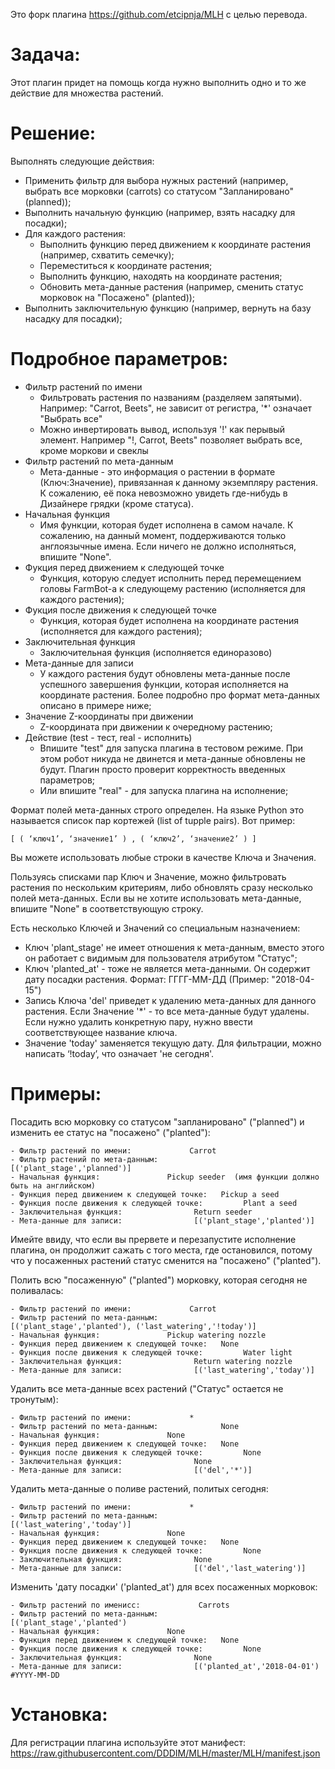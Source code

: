 
Это форк плагина https://github.com/etcipnja/MLH с целью перевода.

# Задача:

Этот плагин придет на помощь когда нужно выполнить одно и то же действие для множества растений.  

# Решение:

Выполнять следующие действия:

- Применить фильтр для выбора нужных растений (например, выбрать все морковки (carrots) со статусом "Запланировано" (planned));
- Выполнить начальную функцию (например, взять насадку для посадки);
- Для каждого растения:
    - Выполнить функцию перед движением к координате растения (например, схватить семечку);
    - Переместиться к координате растения;
    - Выполнить функцию, находять на координате растения;
    - Обновить мета-данные растения (например, сменить статус морковок на "Посажено"  (planted));
- Выполнить заключительную функцию (например, вернуть на базу насадку для посадки);

# Подробное параметров:

- Фильтр растений по имени
    - Фильтровать растения по названиям (разделяем запятыми). Например: "Carrot, Beets", не зависит от регистра, '*' означает "Выбрать все"
    - Можно инвертировать вывод, используя '!' как перывый элемент. Например "!, Carrot, Beets" позволяет выбрать все, кроме моркови и свеклы
- Фильтр растений по мета-данным
    - Мета-данные - это информация о растении в формате (Ключ:Значение), привязанная к данному экземпляру растения. К сожалению, её пока невозможно увидеть где-нибудь в Дизайнере грядки (кроме статуса). 
- Начальная функция
    - Имя функции, которая будет исполнена в самом начале. К сожалению, на данный момент, поддерживаются только англоязычные имена. Если ничего не должно исполняться, впишите "None".
- Фукция перед движением к следующей точке
    - Функция, которую следует исполнить перед перемещением головы FarmBot-а к следующему растению (исполняется для каждого растения);
- Фукция после движения к следующей точке
    - Функция, которая будет исполнена на координате растения (исполняется для каждого растения);
- Заключительная функция
    - Заключительная функция  (исполняется единоразово)
- Мета-данные для записи
    - У каждого растения будут обновлены мета-данные после успешного завершения функции, которая исполняется на координате растения. Более подробно про формат мета-данных описано в примере ниже;
- Значение Z-координаты при движении
    - Z-координата при движении к очередному растению;
- Действие (test - тест, real - исполнить)
    - Впишите "test" для запуска плагина в тестовом режиме. При этом робот никуда не двинется и мета-данные обновлены не будут. Плагин просто проверит корректность введенных параметров; 
    - Или впишите "real" - для запуска плагина на исполнение;

Формат полей мета-данных строго определен. На языке Python это называется список пар кортежей (list of tupple pairs). Вот пример:

```
[ ( ‘ключ1’, ‘значение1’ ) , ( ‘ключ2’, ‘значение2’ ) ]
```

Вы можете использовать любые строки в качестве Ключа и Значения. 

Пользуясь списками пар Ключ и Значение, можно фильтровать растения по нескольким критериям, либо обновлять сразу несколько полей мета-данных. Если вы не хотите использовать мета-данные, впишите "None" в соответствующую строку.

Есть несколько Ключей и Значений со специальным назначением:
- Ключ 'plant_stage' не имеет отношения к мета-данным, вместо этого он работает с видимым для пользователя атрибутом "Статус";
- Ключ 'planted_at' - тоже не является мета-данными. Он содержит дату посадки растения. Формат: ГГГГ-ММ-ДД (Пример: "2018-04-15")
- Запись Ключа 'del' приведет к удалению мета-данных для данного растения. Если Значение '*' - то все мета-данные будут удалены. Если нужно удалить конкретную пару, нужно ввести соответствующее название ключа.
- Значение 'today' заменяется текущую дату. Для фильтрации, можно написать ‘!today’, что означает 'не сегодня'.

# Примеры:

Посадить всю морковку со статусом "запланировано" ("planned") и изменить ее статус на "посажено" ("planted"):
```
- Фильтр растений по имени:             Carrot
- Фильтр растений по мета-данным:              [('plant_stage','planned')]
- Начальная функция:               Pickup seeder  (имя функции должно быть на английском)
- Функция перед движением к следующей точке:   Pickup a seed
- Функция после движения к следующей точке:         Plant a seed
- Заключительная функция:                Return seeder
- Мета-данные для записи:                [('plant_stage','planted')]
```

Имейте ввиду, что если вы прервете и перезапустите исполнение плагина, он продолжит сажать с того места, где остановился, потому что у посаженных растений статус сменится на "посажено" ("planted"). 


Полить всю "посаженную" ("planted") морковку, которая сегодня не поливалась:
```
- Фильтр растений по имени:             Carrot
- Фильтр растений по мета-данным:              [('plant_stage','planted'), ('last_watering','!today')]
- Начальная функция:               Pickup watering nozzle
- Функция перед движением к следующей точке:   None
- Функция после движения к следующей точке:         Water light
- Заключительная функция:                Return watering nozzle
- Мета-данные для записи:                [('last_watering','today')]
```

Удалить все мета-данные всех растений ("Статус" остается не тронутым):
```
- Фильтр растений по имени:             *
- Фильтр растений по мета-данным:              None
- Начальная функция:               None
- Функция перед движением к следующей точке:   None
- Функция после движения к следующей точке:         None
- Заключительная функция:                None
- Мета-данные для записи:                [('del','*')]
```

Удалить мета-данные о поливе растений, политых сегодня:
```
- Фильтр растений по имени:             *
- Фильтр растений по мета-данным:              [('last_watering','today')]
- Начальная функция:               None
- Функция перед движением к следующей точке:   None
- Функция после движения к следующей точке:         None
- Заключительная функция:                None
- Мета-данные для записи:                [('del','last_watering')]
```

Изменить 'дату посадки' ('planted_at') для всех посаженных морковок:
```
- Фильтр растений по именисс:             Carrots
- Фильтр растений по мета-данным:              [('plant_stage','planted')
- Начальная функция:               None
- Функция перед движением к следующей точке:   None
- Функция после движения к следующей точке:         None
- Заключительная функция:                None
- Мета-данные для записи:                [('planted_at','2018-04-01')    #YYYY-MM-DD
```

# Установка:

Для регистрации плагина используйте этот манифест:
https://raw.githubusercontent.com/DDDIM/MLH/master/MLH/manifest.json
